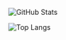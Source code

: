 ![GitHub Stats](https://github-readme-stats.vercel.app/api?username=marcos-so&theme=synthwave&locale=pt-br&include_all_commits=true)


![Top Langs](https://github-readme-stats.vercel.app/api/top-langs/?username=marcos-so&layout=compact)
